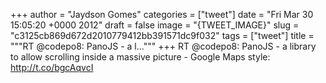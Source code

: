 
+++
author = "Jaydson Gomes"
categories = ["tweet"]
date = "Fri Mar 30 15:05:20 +0000 2012"
draft = false
image = "{TWEET_IMAGE}"
slug = "c3125cb869d672d2010779412bb391571dc9f032"
tags = ["tweet"]
title = """RT @codepo8: PanoJS - a l..."""
+++
RT @codepo8: PanoJS - a library to allow scrolling inside a massive picture - Google Maps style: http://t.co/bgcAqvcI
